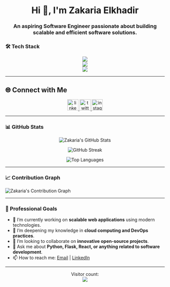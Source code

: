 <h1 align="center">Hi 👋, I'm Zakaria Elkhadir</h1>
<h3 align="center">
  An <strong>aspiring Software Engineer</strong> passionate about building scalable and efficient software solutions.
</h3>

### 🛠️ Tech Stack

<p align="center">
  <!-- Row 1 -->
  <a href="https://skillicons.dev">
    <img src="https://skillicons.dev/icons?i=linux,bash,vim,git,github,c,python" />
  </a>
  <br>
  <!-- Row 2 -->
  <a href="https://skillicons.dev">
    <img src="https://skillicons.dev/icons?i=flask,javascript,mysql,nginx,react,express,mongodb" />
  </a>
  <br>
  <!-- Row 3 -->
  <a href="https://skillicons.dev">
    <img src="https://skillicons.dev/icons?i=next,tailwind" />
  </a>
</p>

---
## 🌐 Connect with Me

<div align="center">
  <a href="https://www.linkedin.com/in/zakaria-elkhadir-542118279/" target="_blank">
    <img src="https://img.shields.io/static/v1?message=LinkedIn&logo=linkedin&label=&color=0077B5&logoColor=white&labelColor=&style=for-the-badge" height="35" alt="linkedin logo"  />
  </a>
  <a href="https://twitter.com/ZakariaElkhadi5" target="_blank">
    <img src="https://img.shields.io/static/v1?message=Twitter&logo=twitter&label=&color=1DA1F2&logoColor=white&labelColor=&style=for-the-badge" height="35" alt="twitter logo"  />
  </a>
  <a href="https://www.instagram.com/zakariaelkhadir?igsh=ODA1NTc5OTg5Nw==" target="_blank">
    <img src="https://img.shields.io/static/v1?message=Instagram&logo=instagram&label=&color=E4405F&logoColor=white&labelColor=&style=for-the-badge" height="35" alt="instagram logo"  />
  </a>
</div>

---

### 📊 GitHub Stats

<div align="center">

![Zakaria's GitHub Stats](https://github-readme-stats.vercel.app/api?username=zakariaelkhadir&show_icons=true&theme=radical&hide_border=true)

![GitHub Streak](https://github-readme-streak-stats.herokuapp.com/?user=zakariaelkhadir&theme=radical&hide_border=true)

![Top Languages](https://github-readme-stats.vercel.app/api/top-langs?username=zakariaelkhadir&layout=compact&theme=radical&hide_border=true)

</div>

---





### 📈 Contribution Graph

![Zakaria's Contribution Graph](https://github-readme-activity-graph.vercel.app/graph?username=zakariaelkhadir&theme=radical&hide_border=true)

---

### 🎯 Professional Goals

- 🔭 I’m currently working on **scalable web applications** using modern technologies.
- 🌱 I’m deepening my knowledge in **cloud computing and DevOps practices**.
- 👯 I’m looking to collaborate on **innovative open-source projects**.
- 💬 Ask me about **Python, Flask, React, or anything related to software development**.
- 📫 How to reach me: [Email](mailto:zelkhadir5@gmail.com) | [LinkedIn](https://www.linkedin.com/in/zakaria-elkhadir-542118279/)

---

<p align="center"> 
  Visitor count: <br>
  <img src="https://profile-counter.glitch.me/zakariaelkhadir/count.svg" />
</p>
